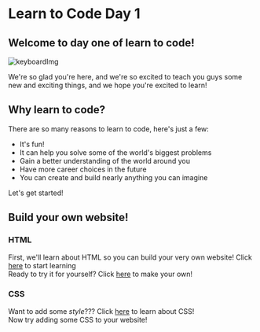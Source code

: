 <h1> Learn to Code Day 1</h1>
<h2>Welcome to day one of learn to code!</h2>

![keyboardImg](https://images.unsplash.com/photo-1585676623595-e60b97115f7e?ixlib=rb-1.2.1&ixid=eyJhcHBfaWQiOjEyMDd9&auto=format&fit=crop&w=1050&q=80)
<p> We're so glad you're here, and we're so excited to teach you guys some new and exciting things, and we hope you're excited to learn!</p>
<h2> Why learn to code? </h2>
There are so many reasons to learn to code, here's just a few: 
<ul>
  <li>It's fun!</li>
  <li>It can help you solve some of the world's biggest problems</li>
  <li>Gain a better understanding of the world around you</li>
  <li>Have more career choices in the future</li>
  <li>You can create and build nearly anything you can imagine</li>
</ul>
Let's get started! 
<h2>Build your own website!</h2>
<h3>HTML</h3>
First, we'll learn about HTML so you can build your very own website!
Click <a href="./introtohtml/index.html" target="_blank" >here</a> to start learning <br>
Ready to try it for yourself? Click <a href="sdfdf" target="_blank">here</a> to make your own! <br>
<h3>CSS</h3>
Want to add some <i>style</i>??? Click <a href="./introtocss/index.html" target="_blank" >here</a> to learn about CSS!<br>
Now try adding some CSS to your website!


